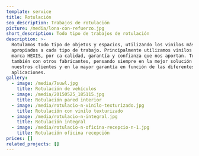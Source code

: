 ```yaml
---
template: service
title: Rotulación
seo_description: Trabajos de rotulación
picture: /media/lona-con-refuerzo.jpg
short_description: Todo tipo de trabajos de rotulación
description: >-
  Rotulamos todo tipo de objetos y espacios, utilizando los vinilos más
  apropiados a cada tipo de trabajo. Principalmente utilizamos vinilos de la
  marca HEXIS, por ca calidad, garantía y confianza que nos aportan. Trabajamos
  también con otros fabricantes, pensando siempre en la mejor solución para
  nuestros clientes y en la mayor garantía en función de las diferentes
  aplicaciones.
gallery:
  - image: /media/7suwl.jpg
    title: Rotulación de vehículos
  - image: /media/20150525_185115.jpg
    title: Rotulación pared interior
  - image: /media/rotulacio-n-vinilo-texturizado.jpg
    title: Rotulación con vinilo texturizado
  - image: /media/rotulacio-n-integral.jpg
    title: Rotulación integral
  - image: /media/rotulacio-n-oficina-recepcio-n-1.jpg
    title: Rotulación oficina recepción
prices: []
related_projects: []
---
```


